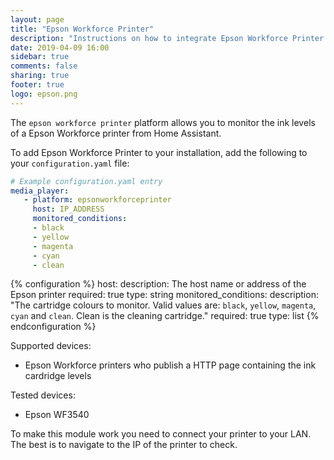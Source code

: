 ```yaml
---
layout: page
title: "Epson Workforce Printer"
description: "Instructions on how to integrate Epson Workforce Printer into Home Assistant."
date: 2019-04-09 16:00
sidebar: true
comments: false
sharing: true
footer: true
logo: epson.png
---
```


The `epson workforce printer` platform allows you to monitor the ink levels of a Epson Workforce printer from Home
Assistant.

To add Epson Workforce Printer to your installation,
add the following to your `configuration.yaml` file:

```yaml
# Example configuration.yaml entry
media_player:
   - platform: epsonworkforceprinter
     host: IP_ADDRESS
     monitored_conditions:
     - black
     - yellow
     - magenta
     - cyan
     - clean   
```

{% configuration %}
host:
  description: The host name or address of the Epson printer
  required: true
  type: string
monitored_conditions:
  description: "The cartridge colours to monitor. Valid values are: `black`, `yellow`, `magenta`, `cyan` and `clean`. Clean is the cleaning cartridge."
  required: true
  type: list 
{% endconfiguration %}

Supported devices:
- Epson Workforce printers who publish a HTTP page containing the ink cardridge levels

Tested devices:
- Epson WF3540

To make this module work you need to connect your printer to your LAN.
The best is to navigate to the IP of the printer to check.
